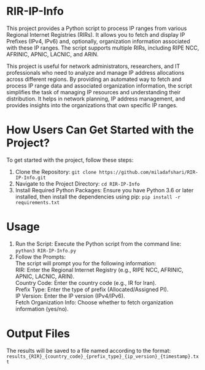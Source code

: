 # RIR-IP-Info
This project provides a Python script to process IP ranges from various Regional Internet Registries (RIRs). It allows you to fetch and display IP Prefixes (IPv4, IPv6) and, optionally, organization information associated with these IP ranges. The script supports multiple RIRs, including RIPE NCC, AFRINIC, APNIC, LACNIC, and ARIN.

This project is useful for network administrators, researchers, and IT professionals who need to analyze and manage IP address allocations across different regions. By providing an automated way to fetch and process IP range data and associated organization information, the script simplifies the task of managing IP resources and understanding their distribution. It helps in network planning, IP address management, and provides insights into the organizations that own specific IP ranges.

# How Users Can Get Started with the Project?
To get started with the project, follow these steps:
1. Clone the Repository:
 ``git clone https://github.com/miladafshari/RIR-IP-Info.git ``
2. Navigate to the Project Directory:
 ``cd RIR-IP-Info``
3. Install Required Python Packages:
   Ensure you have Python 3.6 or later installed, then install the dependencies using pip:
``pip install -r requirements.txt``

# Usage
1. Run the Script:
Execute the Python script from the command line:
``python3 RIR-IP-Info.py``
2. Follow the Prompts:<br/>
   The script will prompt you for the following information:<br/>
RIR: Enter the Regional Internet Registry (e.g., RIPE NCC, AFRINIC, APNIC, LACNIC, ARIN).<br/>
Country Code: Enter the country code (e.g., IR for Iran).<br/>
Prefix Type: Enter the type of prefix (Allocated/Assigned PI).<br/>
IP Version: Enter the IP version (IPv4/IPv6).<br/>
Fetch Organization Info: Choose whether to fetch organization information (yes/no).<br/>

# Output Files
The results will be saved to a file named according to the format:<br/>
``results_{RIR}_{country_code}_{prefix_type}_{ip_version}_{timestamp}.txt``














